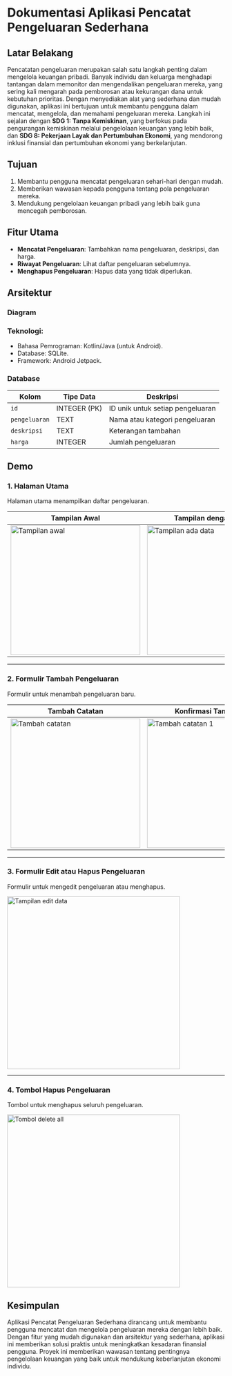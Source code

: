 # Dokumentasi Aplikasi Pencatat Pengeluaran Sederhana

## Latar Belakang
Pencatatan pengeluaran merupakan salah satu langkah penting dalam mengelola keuangan pribadi. Banyak individu dan keluarga menghadapi tantangan dalam memonitor dan mengendalikan pengeluaran mereka, yang sering kali mengarah pada pemborosan atau kekurangan dana untuk kebutuhan prioritas. Dengan menyediakan alat yang sederhana dan mudah digunakan, aplikasi ini bertujuan untuk membantu pengguna dalam mencatat, mengelola, dan memahami pengeluaran mereka. Langkah ini sejalan dengan **SDG 1: Tanpa Kemiskinan**, yang berfokus pada pengurangan kemiskinan melalui pengelolaan keuangan yang lebih baik, dan **SDG 8: Pekerjaan Layak dan Pertumbuhan Ekonomi**, yang mendorong inklusi finansial dan pertumbuhan ekonomi yang berkelanjutan.

## Tujuan
1. Membantu pengguna mencatat pengeluaran sehari-hari dengan mudah.
2. Memberikan wawasan kepada pengguna tentang pola pengeluaran mereka.
3. Mendukung pengelolaan keuangan pribadi yang lebih baik guna mencegah pemborosan.

## Fitur Utama
- **Mencatat Pengeluaran**: Tambahkan nama pengeluaran, deskripsi, dan harga.
- **Riwayat Pengeluaran**: Lihat daftar pengeluaran sebelumnya.
- **Menghapus Pengeluaran**: Hapus data yang tidak diperlukan.

## Arsitektur
### Diagram

### Teknologi:
- Bahasa Pemrograman: Kotlin/Java (untuk Android).
- Database: SQLite.
- Framework: Android Jetpack.
### Database
| Kolom         | Tipe Data       | Deskripsi                              |
|---------------|----------------|---------------------------------------|
| `id`          | INTEGER (PK)   | ID unik untuk setiap pengeluaran       |
| `pengeluaran` | TEXT           | Nama atau kategori pengeluaran         |
| `deskripsi`   | TEXT           | Keterangan tambahan                    |
| `harga`       | INTEGER           | Jumlah pengeluaran                     |

## Demo

### 1. Halaman Utama
Halaman utama menampilkan daftar pengeluaran.

| Tampilan Awal | Tampilan dengan Data |
|---------------|-----------------------|
| <img src="https://github.com/user-attachments/assets/de360514-8d15-4150-b5ae-e46988a3d419" alt="Tampilan awal" width="300"/> | <img src="https://github.com/user-attachments/assets/71eb556d-0f58-444a-aefb-32da5d73b5d7" alt="Tampilan ada data" width="300"/> |

---

### 2. Formulir Tambah Pengeluaran
Formulir untuk menambah pengeluaran baru.

| Tambah Catatan | Konfirmasi Tambahan |
|----------------|----------------------|
| <img src="https://github.com/user-attachments/assets/77612e17-10d5-4418-b899-1a050a62284c" alt="Tambah catatan" width="300"/> | <img src="https://github.com/user-attachments/assets/9c89789d-b62c-4314-8b47-6de7bd7f63b9" alt="Tambah catatan 1" width="300"/> |

---

### 3. Formulir Edit atau Hapus Pengeluaran
Formulir untuk mengedit pengeluaran atau menghapus.

<img src="https://github.com/user-attachments/assets/f9987597-72a1-442f-99b8-9ddbfe275df7" alt="Tampilan edit data" width="400"/>

---

### 4. Tombol Hapus Pengeluaran
Tombol untuk menghapus seluruh pengeluaran.

<img src="https://github.com/user-attachments/assets/3f8ce43c-ef52-4bba-8c27-905a7b74f45f" alt="Tombol delete all" width="400"/>


## Kesimpulan
Aplikasi Pencatat Pengeluaran Sederhana dirancang untuk membantu pengguna mencatat dan mengelola pengeluaran mereka dengan lebih baik. Dengan fitur yang mudah digunakan dan arsitektur yang sederhana, aplikasi ini memberikan solusi praktis untuk meningkatkan kesadaran finansial pengguna. Proyek ini memberikan wawasan tentang pentingnya pengelolaan keuangan yang baik untuk mendukung keberlanjutan ekonomi individu.







